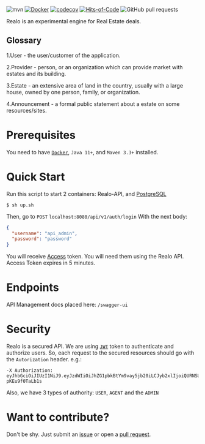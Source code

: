 ![mvn](https://github.com/h1alexbel/realo/actions/workflows/maven.yml/badge.svg)
[![Docker](https://img.shields.io/docker/v/abialiauski/realo/latest)](https://hub.docker.com/repository/docker/abialiauski/realo/general)
[![codecov](https://codecov.io/github/h1alexbel/realo/branch/main/graph/badge.svg?token=SQYcfchyTm)](https://codecov.io/github/h1alexbel/realo)
[![Hits-of-Code](https://hitsofcode.com/github/h1alexbel/realo?branch=main)](https://hitsofcode.com/github/h1alexbel/realo/view?branch=main)
![GitHub pull requests](https://img.shields.io/github/issues-pr/h1alexbel/realo)

Realo is an experimental engine for Real Estate deals.

## Glossary
1.User - the user/customer of the application.

2.Provider - person, or an organization which can provide market with estates and its building.

3.Estate - an extensive area of land in the country, usually with a large house, owned by one person, family, or organization.

4.Announcement - a formal public statement about a estate on some resources/sites.

# Prerequisites

You need to have [```Docker```](https://www.docker.com), ```Java 11+```, and ```Maven 3.3+``` installed.

# Quick Start

Run this script to start 2 containers: Realo-API,
and [PostgreSQL](https://www.postgresql.org)

```shell
$ sh up.sh
```

Then, go to ```POST```
```localhost:8080/api/v1/auth/login```
With the next body:

```json
{
  "username": "api_admin",
  "password": "password"
}
```

You will receive [Access](https://www.wikiwand.com/en/Access_token) token.
You will need them using the Realo API.
Access Token expires in 5 minutes.

# Endpoints
API Management docs placed here: ```/swagger-ui```

# Security

Realo is a secured API. We are using [```JWT```](https://www.wikiwand.com/en/JSON_Web_Token) token
to authenticate and authorize users.
So, each request to the secured resources should go with the ```Autorization``` header.
e.g.:

```
-X Authorization: eyJhbGciOiJIUzI1NiJ9.eyJzdWIiOiJhZG1pbkBtYm9vay5jb20iLCJyb2xlIjoiQURNSU4iLCJpYXQiOjE2NzE0NjA4OTcsImV4cCI6MTY3MTQ2MTE5N30.O8m05s3xEkhroTFjh9xdaCUMdUB1B-pKEu9f0TaLb1s
```

Also, we have 3 types of authority: ```USER```, ```AGENT``` and the ```ADMIN```

# Want to contribute?

Don't be shy. Just submit an [issue](https://github.com/h1alexbel/realo/issues) or open
a [pull request](https://github.com/h1alexbel/realo/pulls).